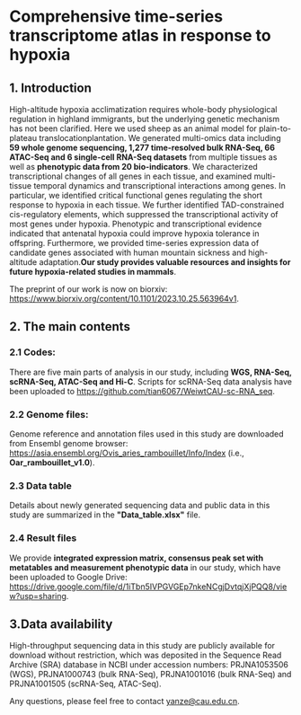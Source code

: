 # Comprehensive time-series transcriptome atlas in response to hypoxia

## 1. Introduction
High-altitude hypoxia acclimatization requires whole-body physiological regulation in highland immigrants, but the underlying genetic mechanism has not been clarified. Here we used sheep as an animal model for plain-to-plateau translocationplantation. We generated multi-omics data including **59 whole genome sequencing, 1,277 time-resolved bulk RNA-Seq, 66 ATAC-Seq and 6 single-cell RNA-Seq datasets** from multiple tissues as well as **phenotypic data from 20 bio-indicators**. We characterized transcriptional changes of all genes in each tissue, and examined multi-tissue temporal dynamics and transcriptional interactions among genes. In particular, we identified critical functional genes regulating the short response to hypoxia in each tissue. We further identified TAD-constrained cis-regulatory elements, which suppressed the transcriptional activity of most genes under hypoxia. Phenotypic and transcriptional evidence indicated that antenatal hypoxia could improve hypoxia tolerance in offspring. Furthermore, we provided time-series expression data of candidate genes associated with human mountain sickness and high-altitude adaptation.**Our study provides valuable resources and insights for future hypoxia-related studies in mammals**.

The preprint of our work is now on biorxiv: https://www.biorxiv.org/content/10.1101/2023.10.25.563964v1.


## 2. The main contents
### 2.1 Codes:
There are five main parts of analysis in our study, including **WGS, RNA-Seq, scRNA-Seq, ATAC-Seq and Hi-C**. Scripts for scRNA-Seq data analysis have been uploaded to https://github.com/tian6067/WeiwtCAU-sc-RNA_seq.

### 2.2 Genome files:
Genome reference and annotation files used in this study are downloaded from Ensembl genome browser: https://asia.ensembl.org/Ovis_aries_rambouillet/Info/Index (i.e., **Oar_rambouillet_v1.0**).

### 2.3 Data table
Details about newly generated sequencing data and public data in this study are summarized in the **"Data_table.xlsx"** file.

### 2.4 Result files
We provide **integrated expression matrix, consensus peak set with metatables and measurement phenotypic data** in our study, which have been uploaded to Google Drive: https://drive.google.com/file/d/1iTbn5IVPGVGEp7nkeNCgjDvtqjXjPQQ8/view?usp=sharing.


## 3.Data availability 
High-throughput sequencing data in this study are publicly available for download without restriction, which was deposited in the Sequence Read Archive (SRA) database in NCBI under accession numbers: PRJNA1053506 (WGS), PRJNA1000743 (bulk RNA-Seq), PRJNA1001016 (bulk RNA-Seq) and PRJNA1001505 (scRNA-Seq, ATAC-Seq).

Any questions, please feel free to contact yanze@cau.edu.cn.
